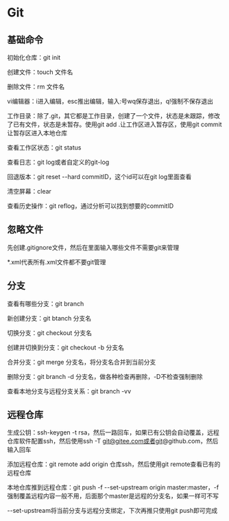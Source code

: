 # Git

## 基础命令

初始化仓库：git init

创建文件：touch 文件名

删除文件：rm 文件名

vi编辑器：i进入编辑，esc推出编辑，输入:号wq保存退出，q!强制不保存退出

工作目录：除了.git，其它都是工作目录，创建了一个文件，状态是未跟踪，修改了已有文件，状态是未暂存。使用git add .让工作区进入暂存区，使用git commit让暂存区进入本地仓库

查看工作区状态：git status

查看日志：git log或者自定义的git-log

回退版本：git reset --hard commitID，这个id可以在git log里面查看

清空屏幕：clear

查看历史操作：git reflog，通过分析可以找到想要的commitID

## 忽略文件

先创建.gitignore文件，然后在里面输入哪些文件不需要git来管理

*.xml代表所有.xml文件都不要git管理

## 分支

查看有哪些分支：git branch

新创建分支：git btanch 分支名

切换分支：git checkout 分支名	

创建并切换到分支：git checkout -b 分支名

合并分支：git merge 分支名，将分支名合并到当前分支

删除分支：git branch -d 分支名，做各种检查再删除，-D不检查强制删除

查看本地分支与远程分支关系：git branch -vv

## 远程仓库

生成公钥：ssh-keygen -t rsa，然后一路回车，如果已有公钥会自动覆盖，远程仓库软件配置ssh，然后使用ssh -T git@gitee.com或者git@github.com，然后输入回车

添加远程仓库：git remote add origin 仓库ssh，然后使用git remote查看已有的远程仓库

本地仓库推到远程仓库：git push -f --set-upstream origin master:master，-f强制覆盖远程内容一般不用，后面那个master是远程的分支名，如果一样可不写

--set-upstream将当前分支与远程分支绑定，下次再推只使用git push即可完成

